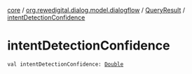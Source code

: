 [core](../../index.md) / [org.rewedigital.dialog.model.dialogflow](../index.md) / [QueryResult](index.md) / [intentDetectionConfidence](./intent-detection-confidence.md)

# intentDetectionConfidence

`val intentDetectionConfidence: `[`Double`](https://kotlinlang.org/api/latest/jvm/stdlib/kotlin/-double/index.html)